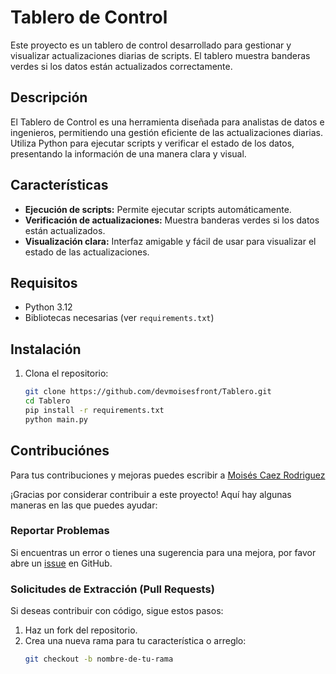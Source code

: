 # Tablero de Control

Este proyecto es un tablero de control desarrollado para gestionar y visualizar actualizaciones diarias de scripts. El tablero muestra banderas verdes si los datos están actualizados correctamente.

## Descripción

El Tablero de Control es una herramienta diseñada para analistas de datos e ingenieros, permitiendo una gestión eficiente de las actualizaciones diarias. Utiliza Python para ejecutar scripts y verificar el estado de los datos, presentando la información de una manera clara y visual.

## Características

- **Ejecución de scripts:** Permite ejecutar scripts automáticamente.
- **Verificación de actualizaciones:** Muestra banderas verdes si los datos están actualizados.
- **Visualización clara:** Interfaz amigable y fácil de usar para visualizar el estado de las actualizaciones.

## Requisitos

- Python 3.12
- Bibliotecas necesarias (ver `requirements.txt`)

## Instalación

1. Clona el repositorio:
   ```sh
   git clone https://github.com/devmoisesfront/Tablero.git
   cd Tablero
   pip install -r requirements.txt
   python main.py


## Contribuciónes
Para tus contribuciones y mejoras  puedes escribir  a
[Moisés Caez Rodriguez](https://www.linkedin.com/in/moisescaez/)


¡Gracias por considerar contribuir a este proyecto! Aquí hay algunas maneras en las que puedes ayudar:

### Reportar Problemas

Si encuentras un error o tienes una sugerencia para una mejora, por favor abre un [issue](https://github.com/devmoisesfront/Tablero/issues) en GitHub.

### Solicitudes de Extracción (Pull Requests)

Si deseas contribuir con código, sigue estos pasos:

1. Haz un fork del repositorio.
2. Crea una nueva rama para tu característica o arreglo:
   ```sh
   git checkout -b nombre-de-tu-rama


